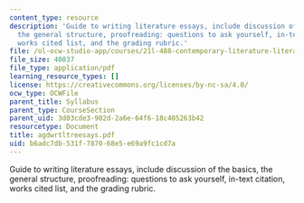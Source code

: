 ```yaml
---
content_type: resource
description: 'Guide to writing literature essays, include discussion of the basics,
  the general structure, proofreading: questions to ask yourself, in-text citation,
  works cited list, and the grading rubric.'
file: /ol-ocw-studio-app/courses/21l-488-contemporary-literature-literature-development-and-human-rights-spring-2008/b6adc7db531f787068e5e69a9fc1cd7a_agdwrtltreesays.pdf
file_size: 40837
file_type: application/pdf
learning_resource_types: []
license: https://creativecommons.org/licenses/by-nc-sa/4.0/
ocw_type: OCWFile
parent_title: Syllabus
parent_type: CourseSection
parent_uid: 3d03cde3-902d-2a6e-64f6-18c405263b42
resourcetype: Document
title: agdwrtltreesays.pdf
uid: b6adc7db-531f-7870-68e5-e69a9fc1cd7a
---
```

Guide to writing literature essays, include discussion of the basics, the general structure, proofreading: questions to ask yourself, in-text citation, works cited list, and the grading rubric.